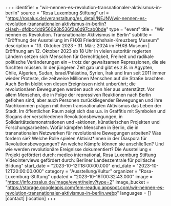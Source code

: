 +++
identifier = "wir-nennen-es-revolution-transnationaler-aktivismus-in-berlin"
source = "Rosa Luxemburg Stiftung"
url = "https://rosalux.de/veranstaltung/es_detail/NEJNV/wir-nennen-es-revolution-transnationaler-aktivismus-in-berlin?cHash=dfdbc4dd956093b536f2a6d97cab0bde"
type = "event"
title = "Wir nennen es Revolution. Transnationaler Aktivismus in Berlin"
subtitle = "Eröffnung der Ausstellung im FHXB Friedrichshain-Kreuzberg Museum"
description = "13. Oktober 2023 - 31. März 2024 im FHXB Museum | Eröffnung am 12. Oktober 2023 ab 18 Uhr
In vielen autoritär regierten Ländern setzen sich Menschen für Gerechtigkeit, Freiheit und radikale politische Veränderungen ein – trotz der gewaltsamen Repressionen, die sie fürchten müssen. In der jüngeren Zeit gab und gibt es z.B. in Ägypten, Chile, Algerien, Sudan, Israel/Palästina, Syrien, Irak und Iran seit 2011 immer wieder Proteste, die zeitweise Millionen Menschen auf die Straße brachten.
Auch Berlin bleibt von diesen Ereignissen nicht unberührt; die revolutionären Bewegungen werden auch von hier aus unterstützt. Vor allem Menschen, die in Folge der repressiven Reaktionen nach Berlin geflohen sind, aber auch Personen zurückliegender Bewegungen und ihre Nachkommen prägen mit ihrem transnationalen Aktivismus das Leben der Stadt. Im öffentlichen Raum zeigt sich das u.a. in Graffitis mit Symbolen und Slogans der verschiedenen Revolutionsbewegungen, in Solidaritätsdemonstrationen und -aktionen, künstlerischen Projekten und Forschungsarbeiten.
Wofür kämpfen Menschen in Berlin, die in transnationalen Netzwerken für revolutionäre Bewegungen arbeiten? Was fordern sie? Welche Rolle spielen Aktivist*innen in der Diaspora für Revolutionsbewegungen? An welche Kämpfe können sie anschließen? Und wie werden revolutionäre Ereignisse dokumentiert?
Die Ausstellung «
Projekt gefördert durch: medico international, Rosa Luxemburg Stiftung
Videointerviews gefördert durch: Berliner Landeszentrale für politische Bildung"
start_date = "2023-10-12T18:00:00.000"
end_date = "2023-10-12T20:00:00.000"
category = "Ausstellung/Kultur"
organizer = "Rosa-Luxemburg-Stiftung"
updated = "2023-10-16T00:32:43.000"
image = "https://info.rosalux.de/image/event/nejnv?type=2"
image_bucket = "https://storage.googleapis.com/fem-readup.appspot.com/wir-nennen-es-revolution-transnationaler-aktivismus-in-berlin.webp"
languages = []
[contact]
[location]
+++